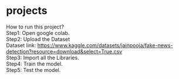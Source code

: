 # projects
How to run this project?
<br>
Step1: Open google colab.
<br>
Step2: Upload the Dataset<br>
Dataset link: https://www.kaggle.com/datasets/jainpooja/fake-news-detection?resource=download&select=True.csv
<br>
Step3: Import all the Libraries.
<br>
Step4: Train the model.
<br>
Step5: Test the model.
